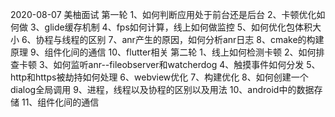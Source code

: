 2020-08-07 美柚面试
第一轮
1、如何判断应用处于前台还是后台
2、卡顿优化如何做
3、glide缓存机制
4、fps如何计算，线上如何做监控
5、如何优化包体积大小
6、协程与线程的区别
7、anr产生的原因，如何分析anr日志
8、cmake的构建原理
9、组件化间的通信
10、flutter相关
第二轮
1、线上如何检测卡顿
2、如何排查卡顿
3、如何监听anr--fileobserver和watcherdog
4、触摸事件如何分发
5、http和https被劫持如何处理
6、webview优化
7、构建优化
8、如何创建一个dialog全局调用
9、进程，线程以及协程的区别以及用法
10、android中的数据存储
11、组件化间的通信